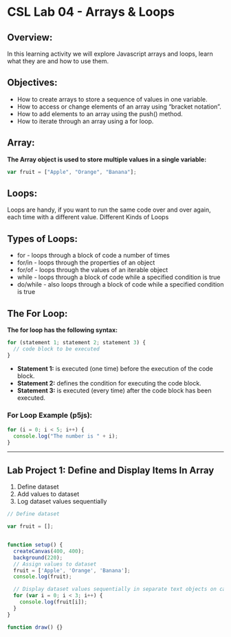 # CSL Lab 04 - Arrays & Loops

## Overview:
In this learning activity we will explore Javascript arrays and loops, learn what they are and how to use them.



## Objectives:
* How to create arrays to store a sequence of values in one variable.
* How to access or change elements of an array using “bracket notation”.
* How to add elements to an array using the push() method.
* How to iterate through an array using a for loop.


## Array:
**The Array object is used to store multiple values in a single variable:**
```javascript
var fruit = ["Apple", "Orange", "Banana"];
```
## Loops:
Loops are handy, if you want to run the same code over and over again, each time with a different value.
Different Kinds of Loops
## Types of Loops:
* for - loops through a block of code a number of times
* for/in - loops through the properties of an object
* for/of - loops through the values of an iterable object
* while - loops through a block of code while a specified condition is true
* do/while - also loops through a block of code while a specified condition is true
## The For Loop:
**The for loop has the following syntax:**
```javascript
for (statement 1; statement 2; statement 3) {
  // code block to be executed
}
```
* **Statement 1:** is executed (one time) before the execution of the code block.
* **Statement 2:** defines the condition for executing the code block.
* **Statement 3:** is executed (every time) after the code block has been executed.
### For Loop Example (p5js):
```javascript
for (i = 0; i < 5; i++) {
  console.log("The number is " + i);
}
```

***

## Lab Project 1: Define and Display Items In Array
1. Define dataset
1. Add values to dataset
1. Log dataset values sequentially

```javascript
// Define dataset

var fruit = [];


function setup() { 
  createCanvas(400, 400);
  background(220);
  // Assign values to dataset 
  fruit = ['Apple', 'Orange', 'Banana'];
  console.log(fruit);

  // Display dataset values sequentially in separate text objects on canvas
  for (var i = 0; i < 3; i++) {
    console.log(fruit[i]);
  }
}

function draw() {}
```


